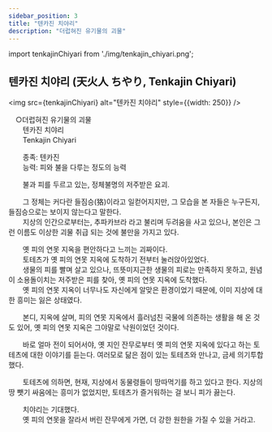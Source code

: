 ```yaml
---
sidebar_position: 3
title: "텐카진 치야리"
description: "더럽혀진 유기물의 괴물"
---
```


import tenkajinChiyari from './img/tenkajin_chiyari.png';

## 텐카진 치야리 (天火人 ちやり, Tenkajin Chiyari)

<img src={tenkajinChiyari} alt="텐카진 치야리" style={{width: 250}} />

　○더럽혀진 유기물의 괴물  
　　텐카진 치야리  
　　Tenkajin Chiyari  

　　종족: 텐카진  
　　능력: 피와 불을 다루는 정도의 능력  

　　불과 피를 두르고 있는, 정체불명의 저주받은 요괴.  

　　그 정체는 커다란 들짐승(狢)이라고 일컫어지지만, 그 모습을 본 자들은 누구든지, 들짐승으로는 보이지 않는다고 말한다.  
　　지상의 인간으로부터는, 추파카브라 라고 불리며 두려움을 사고 있으나, 본인은 그런 이름도 이상한 괴물 취급 되는 것에 불만을 가지고 있다.  

　　옛 피의 연못 지옥을 편안하다고 느끼는 괴짜이다.  
　　토테츠가 옛 피의 연못 지옥에 도착하기 전부터 눌러앉아있었다.  
　　생물의 피를 빨며 살고 있으나, 뜨뜻미지근한 생물의 피로는 만족하지 못하고, 원념이 소용돌이치는 저주받은 피를 찾아, 옛 피의 연못 지옥에 도착했다.  
　　옛 피의 연못 지옥이 너무나도 자신에게 알맞은 환경이었기 때문에, 이미 지상에 대한 흥미는 잃은 상태였다.  

　　본디, 지옥에 살며, 피의 연못 지옥에서 흘러넘친 국물에 의존하는 생활을 해 온 것도 있어, 옛 피의 연못 지옥은 그야말로 낙원이었던 것이다.  

　　바로 얼마 전이 되어서야, 옛 지인 잔무로부터 옛 피의 연못 지옥에 있다고 하는 토테츠에 대한 이야기를 듣는다. 여러모로 닮은 점이 있는 토테츠와 만나고, 금세 의기투합했다.  

　　토테츠에 의하면, 현재, 지상에서 동물령들이 땅따먹기를 하고 있다고 한다. 지상의 땅 뺏기 싸움에는 흥미가 없었지만, 토테츠가 즐거워하는 걸 보니 피가 끓는다.  

　　치야리는 기대했다.  
　　옛 피의 연못을 잘라서 버린 잔무에게 가면, 더 강한 원한을 가질 수 있을 거라고.  
